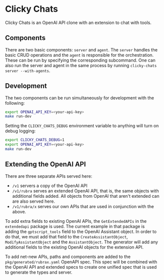 # Clicky Chats

Clicky Chats is an OpenAI API clone with an extension to chat with tools.

## Components

There are two basic components: `server` and `agent`. The `server` handles the basic CRUD operations and the `agent` is responsible for the orchestration. These can be run by specifying the corresponding subcommand. One can also run the server and agent in the same process by running `clicky-chats server --with-agents`.

## Development

The two components can be run simultaneously for development with the following:
```bash
export OPENAI_API_KEY=<your-api-key>
make run-dev
```

Setting the `CLICKY_CHATS_DEBUG` environment variable to anything will turn on debug logging:
```bash
export CLICKY_CHATS_DEBUG=1
export OPENAI_API_KEY=<your-api-key>
make run-dev
```

## Extending the OpenAI API

There are three separate APIs served here:
- `/v1` servers a copy of the OpenAI API
- `/v1/rubra` serves an extended OpenAI API, that is, the same objects with additional fields added. All objects from OpenAI that aren't extended can are also served here.
- `/v1/rubra/x` serves our own APIs that are used in conjunction with the above.

To add extra fields to existing OpenAI APIs, the `GetExtendedAPIs` in the `extendedapi` package is used. The current example in that package is adding the `gptscript_tools` field to the OpenAI Assistant object. In order to do that, we must add that field to the `CreateAssistantObject`, `ModifyAssistantObject` and the `AssistantObject`. The generator will add any additional fields to the existing OpenAI objects for the extension API.

To add net-new APIs, paths and components are added to the `pkg/generated/rubrax.yaml` OpenAPI spec. This spec will be combined with the OpenAI API and extended specs to create one unified spec that is used to generate the types and server.